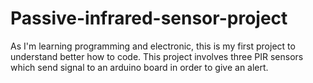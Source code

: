 # Passive-infrared-sensor-project
As I'm learning programming and electronic, this is my first project to understand better how to code. This project involves three PIR sensors which send signal to an arduino board in order to give an alert.
